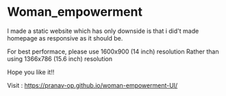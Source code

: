 # Woman_empowerment

I made a static website which has only downside is that i did't made homepage as responsive as it should be.

For best performace, please use 1600x900 (14 inch) resolution 
              Rather than using 1366x786 (15.6 inch) resolution

Hope you like it!!

Visit : https://pranav-op.github.io/woman-empowerment-UI/
